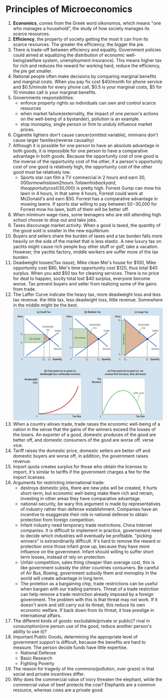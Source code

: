 # Principles of Microeconomics

1. **Economics**, comes from the Greek word oikonomos, which means "one who manages a household", the study of how society manages its scarce resources. 
2. **Efficiency**, the property of society getting the most it can from its scarce resources. The greater the efficiency, the bigger the pie.
3. There is trade-off between efficiency and equality. Government policies could aimed at equalizing the distribution of economic well-being(welfare system, unemployment insurance). This means higher tax for rich and reduces the reward for working hard, reduce the efficiency, the pie get smaller. 
4. Rational people often make decisions by comparing marginal benefits and marginal costs. When you pay fix cost $40/month for phone service and $0.5/minute for every phone call, $0.5 is your marginal costs, $5 for 10 minutes call is your marginal benefits. 
5. Governments responsibilities: 
    - enforce property rights so individuals can own and control scarce resources
    - when market failure(externality, the impact of one person's actions on the well-being of a bystander), pollution is an example. 
    - stop monoploy, single person or firm to unduly influence market prices. 
6. Cigarette lighters don't cause cancer(omitted variable), minivans don't cause larger families(reverse causality)
7. Although it is possible for one person to have an absolute advantage in both goods, it is impossible for one person to have a comparative advantage in both goods. Because the opportunity cost of one good is the inverse of the opportunity cost of the other, if a person's opportunity cost of one good is relatively high, the opportunity cost of the other good must be relatively low. 
      - Sports star can film a TV commercial in 2 hours and earn $30,000 or mow his lawn 2 hours. To lawn his backyard, the opportuity cost($30,000) is pretty high. Forrest Gump can mow his lawn in 4 hours, in that same 4 hours, Forrest could work at McDonald's and earn $50. Forrest has a comparative advantage in mowing lawns. If sports star willing to pay between $50-$30,000 for Forrest mow his lawn, both of them will be better off.  
8. When minimum wage rises, some teenagers who are still attending high school choose to drop out and take jobs. 
9. Taxes discourage market activity. When a good is taxed, the quantity of the good sold is smaller in the new equilibrium. 
10. Buyers and sellers share the burden of taxes and a tax burden falls more heavily on the side of the market that is less elastic. A new luxury tax on yachts might cause rich people buy other stuff or golf, take a vacation. However, the yachts factory, middle workers are suffer more of the tax burden. 
11. Deadweight losses(Tax issue), Mike clean Mei's house for $100, Mike opportunity cost $80, Mei's time opportunity cost $120, thus total $40 surplus. When you add $50 tax for cleaning services. There is no price for deal to happen, socity total lost $40 surplus, everyone become worse. Tax prevent buyers and seller from realizing some of the gains from trade. 
12. The Laffer Curve indicate the heavy tax, more deadweight loss and less tax revenue. the little tax, less deadwight loss, little revenue. Somewhere in the middle might be the best. 
![lafferCurve](lafferCurve.jpeg)
14. When a country allows trade, trade raises the economic well-being of a nation in the sense that the gains of the winners exceed the losses of the losers. An exporter of a good, domestic produces of the good are better off, and domestic consumers of the good are worse off. verse vice. 
15. Tariff raises the domestic price, domestic sellers are better off and domestic buyers are worse off, in addition, the government raises revenue. 
16. Import quota creates surplus for those who obtain the licenses to import, it's similar to tariffs if the government charges a fee for the import licenses. 
17. Arguments for restricting international trade:
    - destroys domestic jobs, there are new jobs will be created, it hurts short-term, but economic well-being make them rich and retrain, investing in other areas they have comparative advantage.
    - national-security, be wary this argument is made by representatives of industry rather than defense establishment. Companies have an incentive to exaggerate their role in national defense to obtain protection from foreign competition. 
    - Infant industry need temporary trade restrictions. China Internet companies. It is difficult to implement in practice, governement need to decide which industries will eventually be profitable. "picking winners" is extraordinarily difficult. It's hard to remove the reward or protection once those infant grow up, because they have more influence on the government. Infant should willing to suffer short term losses, instead of rely on protection.
    - Unfair-competition, sales thing cheaper than average cost, this is like government subsidy the other countries consumers. Be careful of Air Bus, Boeing, government subsidy them and monoploy in the world will create advantage in long term. 
    - The protetion as a bargaining chip, trade restrictions can be useful when bargain with our trading partners. Threat of a trade restrction can help remove a trade restriction already imposed by a foreign government. The problem with this is that threat may not work. If it doesn't work and still carry out its threat, this reduce its own economic welfare. If back down from its threat, it lose prestige in international affairs. 
18. The different kinds of goods: excludable(private or public)? rival in consumption(one person use of the good, reduce another person's ability to use it)?
19. Important Public Goods, determining the appropriate level of government support is difficult, because the benefits are hard to measure. The person decide funds have little expertise.
    - National Defense
    - Basic Research
    - Fighting Poverty
20. The reason for tragedy of the commons(pollution, over graze) is that social and private incentives differ.
21. Why does the commercial value of ivory threaten the elephant, while the commercial value of beef protects the cow? Elephants are a common resource, whereas cows are a private good. 
    

